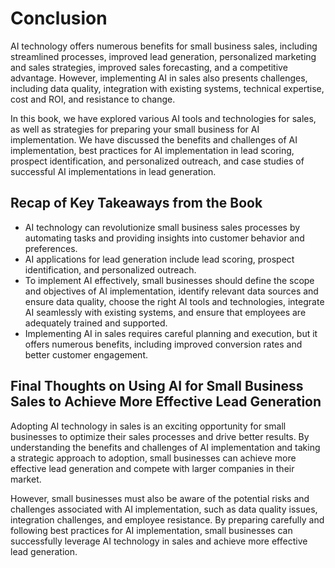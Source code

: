 # Conclusion

AI technology offers numerous benefits for small business sales, including streamlined processes, improved lead generation, personalized marketing and sales strategies, improved sales forecasting, and a competitive advantage. However, implementing AI in sales also presents challenges, including data quality, integration with existing systems, technical expertise, cost and ROI, and resistance to change.

In this book, we have explored various AI tools and technologies for sales, as well as strategies for preparing your small business for AI implementation. We have discussed the benefits and challenges of AI implementation, best practices for AI implementation in lead scoring, prospect identification, and personalized outreach, and case studies of successful AI implementations in lead generation.

Recap of Key Takeaways from the Book
------------------------------------

* AI technology can revolutionize small business sales processes by automating tasks and providing insights into customer behavior and preferences.
* AI applications for lead generation include lead scoring, prospect identification, and personalized outreach.
* To implement AI effectively, small businesses should define the scope and objectives of AI implementation, identify relevant data sources and ensure data quality, choose the right AI tools and technologies, integrate AI seamlessly with existing systems, and ensure that employees are adequately trained and supported.
* Implementing AI in sales requires careful planning and execution, but it offers numerous benefits, including improved conversion rates and better customer engagement.

Final Thoughts on Using AI for Small Business Sales to Achieve More Effective Lead Generation
---------------------------------------------------------------------------------------------

Adopting AI technology in sales is an exciting opportunity for small businesses to optimize their sales processes and drive better results. By understanding the benefits and challenges of AI implementation and taking a strategic approach to adoption, small businesses can achieve more effective lead generation and compete with larger companies in their market.

However, small businesses must also be aware of the potential risks and challenges associated with AI implementation, such as data quality issues, integration challenges, and employee resistance. By preparing carefully and following best practices for AI implementation, small businesses can successfully leverage AI technology in sales and achieve more effective lead generation.